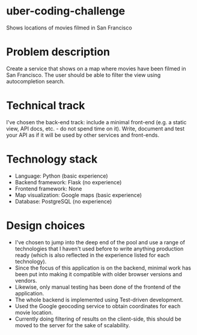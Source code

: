 uber-coding-challenge
=====================

Shows locations of movies filmed in San Francisco

# Problem description

Create a service that shows on a map where movies have been filmed in San
Francisco. The user should be able to filter the view using autocompletion
search.

# Technical track

I've chosen the back-end track: include a minimal front-end (e.g. a static view,
API docs, etc. - do not spend time on it). Write, document and test your API as
if it will be used by other services and front-ends.

# Technology stack

- Language: Python (basic experience)
- Backend framework: Flask (no experience)
- Frontend framework: None
- Map visualization: Google maps (basic experience)
- Database: PostgreSQL (no experience)

# Design choices

- I've chosen to jump into the deep end of the pool and use a range of
  technologies that I haven't used before to write anything production ready
  (which is also reflected in the experience listed for each technology).
- Since the focus of this application is on the backend, minimal work has been
  put into making it compatible with older browser versions and vendors.
- Likewise, only manual testing has been done of the frontend of the
  application.
- The whole backend is implemented using Test-driven development.
- Used the Google geocoding service to obtain coordinates for each movie
  location.
- Currently doing filtering of results on the client-side, this should be moved
  to the server for the sake of scalability.
